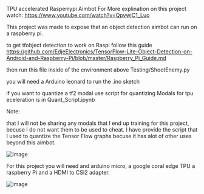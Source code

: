 TPU accelerated Rasperrypi Aimbot
For More explination on this project watch: https://www.youtube.com/watch?v=QpvwjC1_Luo

This project was made to expose that an object detection aimbot can run on a raspberry pi.

to get tfobject detection to work on Raspi follow this guide
https://github.com/EdjeElectronics/TensorFlow-Lite-Object-Detection-on-Android-and-Raspberry-Pi/blob/master/Raspberry_Pi_Guide.md

then run this file inside of the environment above Testing/ShootEnemy.py

you will need a Arduino leonard to run the .ino sketch

if you want to quantize a tf2 modal use
script for quantizing Modals for tpu eceleration is in Quant_Script.ipynb


Note:

that I will not be sharing any modals that I end up training for this project, becuse I do not want them to be used to cheat. I have provide the script that I used
to quantize the Tensor Flow graphs becuse it has alot of other uses beyond this aimbot.

![image](https://user-images.githubusercontent.com/84061212/128445701-0983c2fa-cfbb-4f09-8971-62a897320144.png)

For this project you will need and arduino micro, a google coral edge TPU a raspberry Pi and a HDMI to CSI2 adapter. 

![image](https://user-images.githubusercontent.com/84061212/128445781-20273b06-7070-4073-a00b-309a82efd0be.png)



